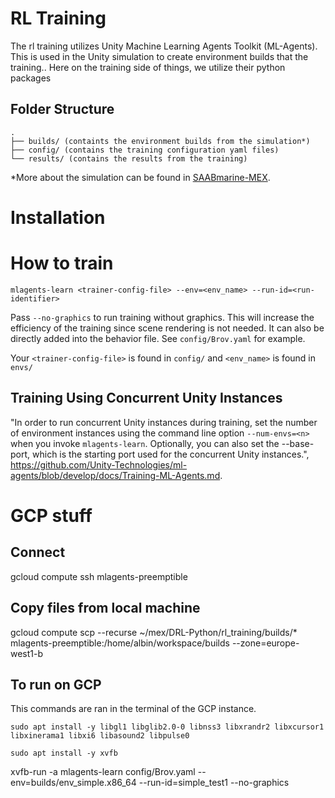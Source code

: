 # RL Training

The rl training utilizes Unity Machine Learning Agents Toolkit (ML-Agents). This is used in the Unity simulation to create environment builds that the training..  Here on the training side of things, we utilize their python packages 

## Folder Structure
```
.
├── builds/ (containts the environment builds from the simulation*)
├── config/ (contains the training configuration yaml files)
└── results/ (contains the results from the training)
```
*More about the simulation can be found in [SAABmarine-MEX](https://github.com/SAABmarine-MEX).

# Installation

# How to train

`mlagents-learn <trainer-config-file> --env=<env_name> --run-id=<run-identifier>`

Pass `--no-graphics` to run training without graphics. This will increase the efficiency of the training since scene rendering is not needed. It can also be directly added into the behavior file. See `config/Brov.yaml` for example.

Your `<trainer-config-file>` is found in `config/` and `<env_name>` is found in `envs/`

## Training Using Concurrent Unity Instances
"In order to run concurrent Unity instances during training, set the number of environment instances using the command line option `--num-envs=<n>` when you invoke `mlagents-learn`. Optionally, you can also set the --base-port, which is the starting port used for the concurrent Unity instances.", https://github.com/Unity-Technologies/ml-agents/blob/develop/docs/Training-ML-Agents.md. 

# GCP stuff

## Connect

gcloud compute ssh mlagents-preemptible

## Copy files from local machine

 gcloud compute scp --recurse ~/mex/DRL-Python/rl_training/builds/* mlagents-preemptible:/home/albin/workspace/builds --zone=europe-west1-b


## To run on GCP 

This commands are ran in the terminal of the GCP instance.

`sudo apt install -y libgl1 libglib2.0-0 libnss3 libxrandr2 libxcursor1 libxinerama1 libxi6 libasound2 libpulse0`

`sudo apt install -y xvfb`

 xvfb-run -a mlagents-learn config/Brov.yaml --env=builds/env_simple.x86_64 --run-id=simple_test1 --no-graphics

